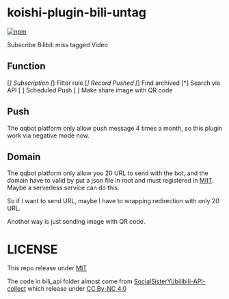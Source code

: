 # koishi-plugin-bili-untag

[![npm](https://img.shields.io/npm/v/koishi-plugin-bili-untag?style=flat-square)](https://www.npmjs.com/package/koishi-plugin-bili-untag)

Subscribe Bilibili miss tagged Video

## Function
[*] Subscription
[*] Filter rule
[*] Record Pushed
[*] Find archived
[*] Search via API
[ ] Scheduled Push
[ ] Make share image with QR code

## Push
The qqbot platform only allow push message 4 times a month, so this plugin work via negative mode now.

## Domain
The qqbot platform only allow you 20 URL to send with the bot, and the domain have to valid by put a json file in root and must registered in [MIIT](www.miit.gov.cn).
Maybe a serverless service can do this.

So if I want to send URL, maybe I have to wrapping redirection with only 20 URL.

Another way is just sending image with QR code.

# LICENSE
This repo release under [MIT](LICENSE)

The code in bili_api folder almost come from [SocialSisterYi/bilibili-API-collect](/SocialSisterYi/bilibili-API-collect) which release under [CC By-NC 4.0](https://github.com/SocialSisterYi/bilibili-API-collect/blob/master/LICENSE)
